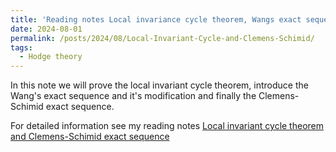 ```yaml
---
title: 'Reading notes Local invariance cycle theorem, Wangs exact sequence and the Clemens-Schimid exact sequence'
date: 2024-08-01
permalink: /posts/2024/08/Local-Invariant-Cycle-and-Clemens-Schimid/
tags:
  - Hodge theory
---
```


In this note we will prove the local invariant cycle theorem, introduce the Wang's exact sequence and it's modification and finally the Clemens-Schimid exact sequence.

For detailed information see my reading notes [Local invariant cycle theorem and Clemens-Schimid exact sequence](https://yilimath.github.io/files/Hodge/ClemensSchmid.pdf)